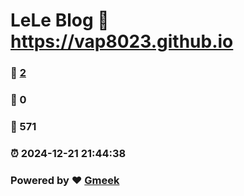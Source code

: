 # LeLe Blog :link: https://vap8023.github.io 
### :page_facing_up: [2](https://vap8023.github.io/tag.html) 
### :speech_balloon: 0 
### :hibiscus: 571 
### :alarm_clock: 2024-12-21 21:44:38 
### Powered by :heart: [Gmeek](https://github.com/Meekdai/Gmeek)
